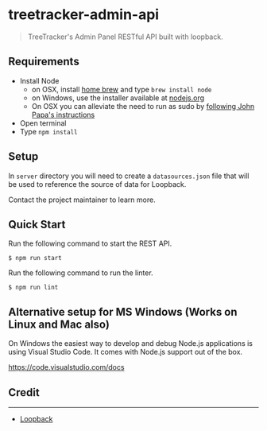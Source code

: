 # treetracker-admin-api

  >  TreeTracker's Admin Panel RESTful API built with loopback.

## Requirements

- Install Node
   - on OSX, install [home brew](http://brew.sh/) and type `brew install node`
   - on Windows, use the installer available at [nodejs.org](http://nodejs.org/)
   - On OSX you can alleviate the need to run as sudo by [following John Papa's instructions](http://jpapa.me/nomoresudo)
- Open terminal
- Type `npm install`

## Setup

In `server` directory you will need to create a `datasources.json` file that will be used to reference the source of data for Loopback.

Contact the project maintainer to learn more.

## Quick Start

Run the following command to start the REST API.

```
$ npm run start
```

Run the following command to run the linter.

```
$ npm run lint
```

## Alternative setup for MS Windows (Works on Linux and Mac also)
On Windows the easiest way to develop and debug Node.js applications is using Visual Studio Code.
It comes with Node.js support out of the box.

https://code.visualstudio.com/docs

## Credit
-----------
- [Loopback](https://loopback.io/doc/en/lb3/index.html)
